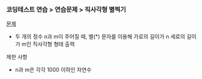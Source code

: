 ### 코딩테스트 연습 > 연습문제 > 직사각형 별찍기  
[문제](https://programmers.co.kr/learn/courses/30/lessons/12969)  
- 두 개의 정수 n과 m이 주어질 때, 별(*) 문자를 이용해 가로의 길이가 n 세로의 길이가 m인 직사각형 형태 출력    

제한 사항  
- n과 m은 각각 1000 이하인 자연수   